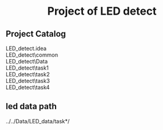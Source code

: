 # <center>Project of LED detect</center>
## Project Catalog  
LED_detect\.idea                   
LED_detect\common                  
LED_detect\Data                    
LED_detect\task1                   
LED_detect\task2                   
LED_detect\task3                   
LED_detect\task4                   


## led data path
../../Data/LED_data/task*/